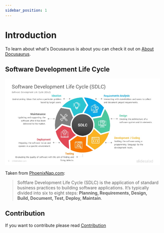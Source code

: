 ```yaml
---
sidebar_position: 1
---
```


# Introduction

To learn about what's Docusaurus is about you can check it out on [About Docusaurus](/docs/about-docusaurus).

## Software Development Life Cycle

![Software Development Lifecycle Diagram](/img/Software-Development-Life-Cycle-Models-Google-Slides-Templates-Diagrams-0004.jpg)

Taken from [PhoenixNap.com](https://phoenixnap.com/blog/software-development-life-cycle#:~:text=Software%20Development%20Life%20Cycle%20is,%2C%20Test%2C%20Deploy%2C%20Maintain.&text=These%20are%20the%20core%20components%20recommended%20for%20all%20software%20development%20projects.):
> Softfare Development Life Cycle (SDLC) is the application of standard business practices to building software applications. It’s typically divided into six to eight steps: **Planning, Requirements, Design, Build, Document, Test, Deploy, Maintain**.

## Contribution
If you want to contribute please read [Contribution](/docs/CONTRIBUTION.md)